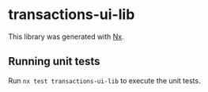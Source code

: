 # transactions-ui-lib

This library was generated with [Nx](https://nx.dev).

## Running unit tests

Run `nx test transactions-ui-lib` to execute the unit tests.
